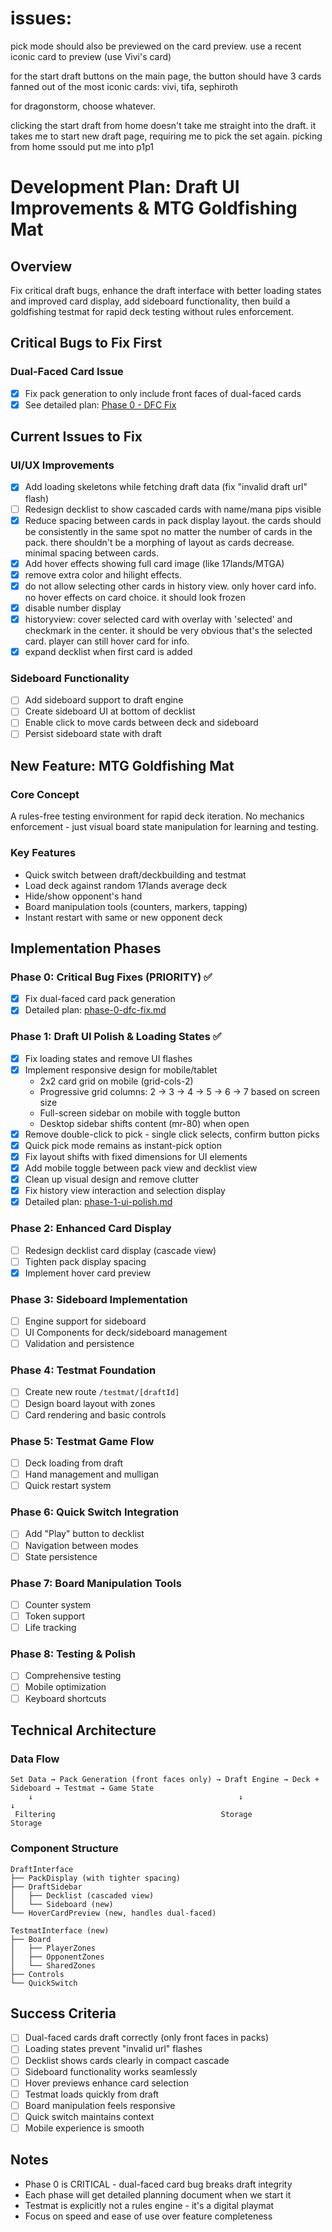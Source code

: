 # issues:

pick mode should also be previewed on the card preview.
use a recent iconic card to preview (use Vivi's card)

for the start draft buttons on the main page, the button should have 3 cards fanned out of the most iconic cards: vivi, tifa, sephiroth

for dragonstorm, choose whatever.

<issue>
  clicking the start draft from home doesn't take me straight into the draft. it takes me to start new draft page, requiring me to pick the set again. picking from home ssould put me into p1p1
</issue>


# Development Plan: Draft UI Improvements & MTG Goldfishing Mat

## Overview
Fix critical draft bugs, enhance the draft interface with better loading states and improved card display, add sideboard functionality, then build a goldfishing testmat for rapid deck testing without rules enforcement.

## Critical Bugs to Fix First

### Dual-Faced Card Issue
- [x] Fix pack generation to only include front faces of dual-faced cards
- [x] See detailed plan: [Phase 0 - DFC Fix](./phase-0-dfc-fix.md)

## Current Issues to Fix

### UI/UX Improvements
- [x] Add loading skeletons while fetching draft data (fix "invalid draft url" flash)
- [ ] Redesign decklist to show cascaded cards with name/mana pips visible
- [x] Reduce spacing between cards in pack display layout. the cards should be consistently in the same spot no matter the number of cards in the pack. there shouldn't be a morphing of layout as cards decrease. minimal spacing between cards.
- [x] Add hover effects showing full card image (like 17lands/MTGA)
- [x] remove extra color and hilight effects. 
- [x] do not allow selecting other cards in history view. only hover card info. no hover effects on card choice. it should look frozen
- [x] disable number display
- [x] historyview: cover selected card with overlay with 'selected' and checkmark in the center. it should be very obvious that's the selected card. player can still hover card for info.
- [x] expand decklist when first card is added

### Sideboard Functionality
- [ ] Add sideboard support to draft engine
- [ ] Create sideboard UI at bottom of decklist
- [ ] Enable click to move cards between deck and sideboard
- [ ] Persist sideboard state with draft

## New Feature: MTG Goldfishing Mat

### Core Concept
A rules-free testing environment for rapid deck iteration. No mechanics enforcement - just visual board state manipulation for learning and testing.

### Key Features
- Quick switch between draft/deckbuilding and testmat
- Load deck against random 17lands average deck
- Hide/show opponent's hand
- Board manipulation tools (counters, markers, tapping)
- Instant restart with same or new opponent deck

## Implementation Phases

### Phase 0: Critical Bug Fixes (PRIORITY) ✅
- [x] Fix dual-faced card pack generation
- [x] Detailed plan: [phase-0-dfc-fix.md](./phase-0-dfc-fix.md)

### Phase 1: Draft UI Polish & Loading States ✅
- [x] Fix loading states and remove UI flashes
- [x] Implement responsive design for mobile/tablet
  - 2x2 card grid on mobile (grid-cols-2)
  - Progressive grid columns: 2 → 3 → 4 → 5 → 6 → 7 based on screen size
  - Full-screen sidebar on mobile with toggle button
  - Desktop sidebar shifts content (mr-80) when open
- [x] Remove double-click to pick - single click selects, confirm button picks
- [x] Quick pick mode remains as instant-pick option
- [x] Fix layout shifts with fixed dimensions for UI elements
- [x] Add mobile toggle between pack view and decklist view
- [x] Clean up visual design and remove clutter
- [x] Fix history view interaction and selection display
- [x] Detailed plan: [phase-1-ui-polish.md](./phase-1-ui-polish.md)

### Phase 2: Enhanced Card Display
- [ ] Redesign decklist card display (cascade view)
- [ ] Tighten pack display spacing
- [x] Implement hover card preview

### Phase 3: Sideboard Implementation
- [ ] Engine support for sideboard
- [ ] UI Components for deck/sideboard management
- [ ] Validation and persistence

### Phase 4: Testmat Foundation
- [ ] Create new route `/testmat/[draftId]`
- [ ] Design board layout with zones
- [ ] Card rendering and basic controls

### Phase 5: Testmat Game Flow
- [ ] Deck loading from draft
- [ ] Hand management and mulligan
- [ ] Quick restart system

### Phase 6: Quick Switch Integration
- [ ] Add "Play" button to decklist
- [ ] Navigation between modes
- [ ] State persistence

### Phase 7: Board Manipulation Tools
- [ ] Counter system
- [ ] Token support
- [ ] Life tracking

### Phase 8: Testing & Polish
- [ ] Comprehensive testing
- [ ] Mobile optimization
- [ ] Keyboard shortcuts

## Technical Architecture

### Data Flow
```
Set Data → Pack Generation (front faces only) → Draft Engine → Deck + Sideboard → Testmat → Game State
    ↓                                              ↓                                         ↓
 Filtering                                     Storage                                   Storage
```

### Component Structure
```
DraftInterface
├── PackDisplay (with tighter spacing)
├── DraftSidebar
│   ├── Decklist (cascaded view)
│   └── Sideboard (new)
└── HoverCardPreview (new, handles dual-faced)

TestmatInterface (new)
├── Board
│   ├── PlayerZones
│   ├── OpponentZones
│   └── SharedZones
├── Controls
└── QuickSwitch
```

## Success Criteria
- [ ] Dual-faced cards draft correctly (only front faces in packs)
- [ ] Loading states prevent "invalid url" flashes
- [ ] Decklist shows cards clearly in compact cascade
- [ ] Sideboard functionality works seamlessly
- [ ] Hover previews enhance card selection
- [ ] Testmat loads quickly from draft
- [ ] Board manipulation feels responsive
- [ ] Quick switch maintains context
- [ ] Mobile experience is smooth

## Notes
- Phase 0 is CRITICAL - dual-faced card bug breaks draft integrity
- Each phase will get detailed planning document when we start it
- Testmat is explicitly not a rules engine - it's a digital playmat
- Focus on speed and ease of use over feature completeness
